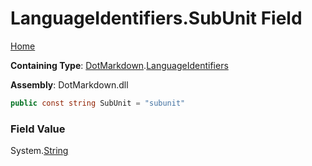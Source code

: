 <a name="_top"></a>

# LanguageIdentifiers\.SubUnit Field

[Home](../../../README.md#_top)

**Containing Type**: [DotMarkdown](../../README.md#_top)\.[LanguageIdentifiers](../README.md#_top)

**Assembly**: DotMarkdown\.dll

```csharp
public const string SubUnit = "subunit"
```

### Field Value

System\.[String](https://docs.microsoft.com/en-us/dotnet/api/system.string)